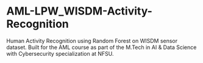 # AML-LPW_WISDM-Activity-Recognition
Human Activity Recognition using Random Forest on WISDM sensor dataset. Built for the AML course as part of the M.Tech in AI &amp; Data Science with Cybersecurity specialization at NFSU.
